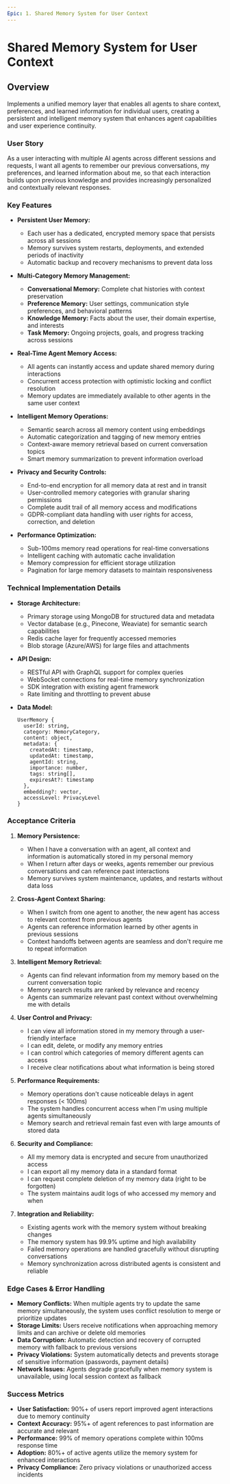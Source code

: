 ```yaml
---
Epic: 1. Shared Memory System for User Context
---
```


# Shared Memory System for User Context

## Overview
Implements a unified memory layer that enables all agents to share context, preferences, and learned information for individual users, creating a persistent and intelligent memory system that enhances agent capabilities and user experience continuity.

### User Story

As a user interacting with multiple AI agents across different sessions and requests, I want all agents to remember our previous conversations, my preferences, and learned information about me, so that each interaction builds upon previous knowledge and provides increasingly personalized and contextually relevant responses.

### Key Features

- **Persistent User Memory:**
  - Each user has a dedicated, encrypted memory space that persists across all sessions
  - Memory survives system restarts, deployments, and extended periods of inactivity
  - Automatic backup and recovery mechanisms to prevent data loss

- **Multi-Category Memory Management:**
  - **Conversational Memory:** Complete chat histories with context preservation
  - **Preference Memory:** User settings, communication style preferences, and behavioral patterns
  - **Knowledge Memory:** Facts about the user, their domain expertise, and interests
  - **Task Memory:** Ongoing projects, goals, and progress tracking across sessions

- **Real-Time Agent Memory Access:**
  - All agents can instantly access and update shared memory during interactions
  - Concurrent access protection with optimistic locking and conflict resolution
  - Memory updates are immediately available to other agents in the same user context

- **Intelligent Memory Operations:**
  - Semantic search across all memory content using embeddings
  - Automatic categorization and tagging of new memory entries
  - Context-aware memory retrieval based on current conversation topics
  - Smart memory summarization to prevent information overload

- **Privacy and Security Controls:**
  - End-to-end encryption for all memory data at rest and in transit
  - User-controlled memory categories with granular sharing permissions
  - Complete audit trail of all memory access and modifications
  - GDPR-compliant data handling with user rights for access, correction, and deletion

- **Performance Optimization:**
  - Sub-100ms memory read operations for real-time conversations
  - Intelligent caching with automatic cache invalidation
  - Memory compression for efficient storage utilization
  - Pagination for large memory datasets to maintain responsiveness

### Technical Implementation Details

- **Storage Architecture:**
  - Primary storage using MongoDB for structured data and metadata
  - Vector database (e.g., Pinecone, Weaviate) for semantic search capabilities
  - Redis cache layer for frequently accessed memories
  - Blob storage (Azure/AWS) for large files and attachments

- **API Design:**
  - RESTful API with GraphQL support for complex queries
  - WebSocket connections for real-time memory synchronization
  - SDK integration with existing agent framework
  - Rate limiting and throttling to prevent abuse

- **Data Model:**
  ```
  UserMemory {
    userId: string,
    category: MemoryCategory,
    content: object,
    metadata: {
      createdAt: timestamp,
      updatedAt: timestamp,
      agentId: string,
      importance: number,
      tags: string[],
      expiresAt?: timestamp
    },
    embedding?: vector,
    accessLevel: PrivacyLevel
  }
  ```

### Acceptance Criteria

1. **Memory Persistence:**
   - When I have a conversation with an agent, all context and information is automatically stored in my personal memory
   - When I return after days or weeks, agents remember our previous conversations and can reference past interactions
   - Memory survives system maintenance, updates, and restarts without data loss

2. **Cross-Agent Context Sharing:**
   - When I switch from one agent to another, the new agent has access to relevant context from previous agents
   - Agents can reference information learned by other agents in previous sessions
   - Context handoffs between agents are seamless and don't require me to repeat information

3. **Intelligent Memory Retrieval:**
   - Agents can find relevant information from my memory based on the current conversation topic
   - Memory search results are ranked by relevance and recency
   - Agents can summarize relevant past context without overwhelming me with details

4. **User Control and Privacy:**
   - I can view all information stored in my memory through a user-friendly interface
   - I can edit, delete, or modify any memory entries
   - I can control which categories of memory different agents can access
   - I receive clear notifications about what information is being stored

5. **Performance Requirements:**
   - Memory operations don't cause noticeable delays in agent responses (< 100ms)
   - The system handles concurrent access when I'm using multiple agents simultaneously
   - Memory search and retrieval remain fast even with large amounts of stored data

6. **Security and Compliance:**
   - All my memory data is encrypted and secure from unauthorized access
   - I can export all my memory data in a standard format
   - I can request complete deletion of my memory data (right to be forgotten)
   - The system maintains audit logs of who accessed my memory and when

7. **Integration and Reliability:**
   - Existing agents work with the memory system without breaking changes
   - The memory system has 99.9% uptime and high availability
   - Failed memory operations are handled gracefully without disrupting conversations
   - Memory synchronization across distributed agents is consistent and reliable

### Edge Cases & Error Handling

- **Memory Conflicts:** When multiple agents try to update the same memory simultaneously, the system uses conflict resolution to merge or prioritize updates
- **Storage Limits:** Users receive notifications when approaching memory limits and can archive or delete old memories
- **Data Corruption:** Automatic detection and recovery of corrupted memory with fallback to previous versions
- **Privacy Violations:** System automatically detects and prevents storage of sensitive information (passwords, payment details)
- **Network Issues:** Agents degrade gracefully when memory system is unavailable, using local session context as fallback

### Success Metrics

- **User Satisfaction:** 90%+ of users report improved agent interactions due to memory continuity
- **Context Accuracy:** 95%+ of agent references to past information are accurate and relevant
- **Performance:** 99% of memory operations complete within 100ms response time
- **Adoption:** 80%+ of active agents utilize the memory system for enhanced interactions
- **Privacy Compliance:** Zero privacy violations or unauthorized access incidents 